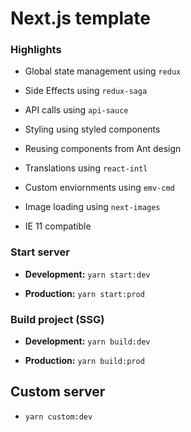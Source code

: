 # Next.js template


### Highlights

- Global state management using `redux`
    
- Side Effects using `redux-saga`
    
- API calls using `api-sauce`
    
- Styling using styled components
    
- Reusing components from Ant design
    
- Translations using `react-intl`
    
- Custom enviornments using `emv-cmd`

- Image loading using `next-images`
    
- IE 11 compatible


### Start server

- **Development:** `yarn start:dev`

- **Production:**  `yarn start:prod`


### Build project (SSG)

- **Development:** `yarn build:dev`

- **Production:**  `yarn build:prod`

## Custom server

- `yarn custom:dev`






